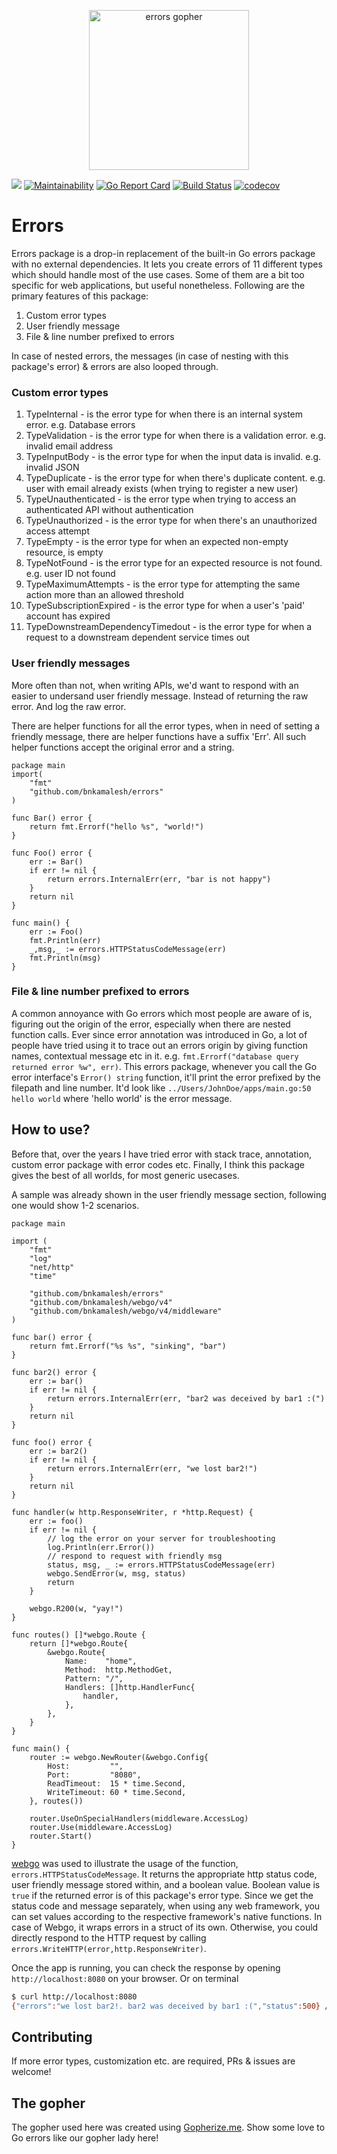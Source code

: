 <p align="center"><img src="https://user-images.githubusercontent.com/1092882/87815217-d864a680-c882-11ea-9c94-24b67f7125fe.png" alt="errors gopher" width="256px"/></p>

[![](https://godoc.org/github.com/nathany/looper?status.svg)](http://godoc.org/github.com/bnkamalesh/errors)
[![Maintainability](https://api.codeclimate.com/v1/badges/a86629ab167695d4db7f/maintainability)](https://codeclimate.com/github/bnkamalesh/errors)
[![Go Report Card](https://goreportcard.com/badge/github.com/bnkamalesh/errors)](https://goreportcard.com/report/github.com/bnkamalesh/errors)
[![Build Status](https://travis-ci.org/bnkamalesh/errors.svg?branch=master)](https://travis-ci.org/bnkamalesh/errors)
[![codecov](https://codecov.io/gh/bnkamalesh/errors/branch/master/graph/badge.svg)](https://codecov.io/gh/bnkamalesh/errors)

# Errors

Errors package is a drop-in replacement of the built-in Go errors package with no external dependencies. It lets you create errors of 11 different types which should handle most of the use cases. Some of them are a bit too specific for web applications, but useful nonetheless. Following are the primary features of this package:

1. Custom error types
2. User friendly message
3. File & line number prefixed to errors

In case of nested errors, the messages (in case of nesting with this package's error) & errors are also looped through.

### Custom error types

1. TypeInternal - is the error type for when there is an internal system error. e.g. Database errors
2. TypeValidation - is the error type for when there is a validation error. e.g. invalid email address
3. TypeInputBody - is the error type for when the input data is invalid. e.g. invalid JSON
4. TypeDuplicate - is the error type for when there's duplicate content. e.g. user with email already exists (when trying to register a new user)
5. TypeUnauthenticated - is the error type when trying to access an authenticated API without authentication
6. TypeUnauthorized - is the error type for when there's an unauthorized access attempt
7. TypeEmpty - is the error type for when an expected non-empty resource, is empty
8. TypeNotFound - is the error type for an expected resource is not found. e.g. user ID not found
9. TypeMaximumAttempts - is the error type for attempting the same action more than an allowed threshold
10. TypeSubscriptionExpired - is the error type for when a user's 'paid' account has expired
11. TypeDownstreamDependencyTimedout - is the error type for when a request to a downstream dependent service times out

### User friendly messages

More often than not, when writing APIs, we'd want to respond with an easier to undersand user friendly message. Instead of returning the raw error. And log the raw error.

There are helper functions for all the error types, when in need of setting a friendly message, there are helper functions have a suffix 'Err'. All such helper functions accept the original error and a string.

```golang
package main
import(
    "fmt"
    "github.com/bnkamalesh/errors"
)

func Bar() error {
    return fmt.Errorf("hello %s", "world!")
}

func Foo() error {
    err := Bar()
    if err != nil {
        return errors.InternalErr(err, "bar is not happy")
    }
    return nil
}

func main() {
    err := Foo()
    fmt.Println(err)
    _,msg,_ := errors.HTTPStatusCodeMessage(err)
    fmt.Println(msg)
}
```

### File & line number prefixed to errors

A common annoyance with Go errors which most people are aware of is, figuring out the origin of the error, especially when there are nested function calls. Ever since error annotation was introduced in Go, a lot of people have tried using it to trace out an errors origin by giving function names, contextual message etc in it. e.g. `fmt.Errorf("database query returned error %w", err)`. This errors package, whenever you call the Go error interface's `Error() string` function, it'll print the error prefixed by the filepath and line number. It'd look like `../Users/JohnDoe/apps/main.go:50 hello world` where 'hello world' is the error message.

## How to use?

Before that, over the years I have tried error with stack trace, annotation, custom error package with error codes etc. Finally, I think this package gives the best of all worlds, for most generic usecases.

A sample was already shown in the user friendly message section, following one would show 1-2 scenarios.

```golang
package main

import (
	"fmt"
	"log"
	"net/http"
	"time"

	"github.com/bnkamalesh/errors"
	"github.com/bnkamalesh/webgo/v4"
	"github.com/bnkamalesh/webgo/v4/middleware"
)

func bar() error {
	return fmt.Errorf("%s %s", "sinking", "bar")
}

func bar2() error {
	err := bar()
	if err != nil {
		return errors.InternalErr(err, "bar2 was deceived by bar1 :(")
	}
	return nil
}

func foo() error {
	err := bar2()
	if err != nil {
		return errors.InternalErr(err, "we lost bar2!")
	}
	return nil
}

func handler(w http.ResponseWriter, r *http.Request) {
	err := foo()
	if err != nil {
		// log the error on your server for troubleshooting
		log.Println(err.Error())
		// respond to request with friendly msg
		status, msg, _ := errors.HTTPStatusCodeMessage(err)
		webgo.SendError(w, msg, status)
		return
	}

	webgo.R200(w, "yay!")
}

func routes() []*webgo.Route {
	return []*webgo.Route{
		&webgo.Route{
			Name:    "home",
			Method:  http.MethodGet,
			Pattern: "/",
			Handlers: []http.HandlerFunc{
				handler,
			},
		},
	}
}

func main() {
	router := webgo.NewRouter(&webgo.Config{
		Host:         "",
		Port:         "8080",
		ReadTimeout:  15 * time.Second,
		WriteTimeout: 60 * time.Second,
	}, routes())

	router.UseOnSpecialHandlers(middleware.AccessLog)
	router.Use(middleware.AccessLog)
	router.Start()
}

```

[webgo](https://github.com/bnkamalesh/webgo) was used to illustrate the usage of the function, `errors.HTTPStatusCodeMessage`. It returns the appropriate http status code, user friendly message stored within, and a boolean value. Boolean value is `true` if the returned error is of this package's error type.
Since we get the status code and message separately, when using any web framework, you can set values according to the respective framework's native functions. In case of Webgo, it wraps errors in a struct of its own. Otherwise, you could directly respond to the HTTP request by calling `errors.WriteHTTP(error,http.ResponseWriter)`. 

Once the app is running, you can check the response by opening `http://localhost:8080` on your browser. Or on terminal
```bash
$ curl http://localhost:8080
{"errors":"we lost bar2!. bar2 was deceived by bar1 :(","status":500} // output/response
```

## Contributing

If more error types, customization etc. are required, PRs & issues are welcome!

## The gopher

The gopher used here was created using [Gopherize.me](https://gopherize.me/). Show some love to Go errors like our gopher lady here!